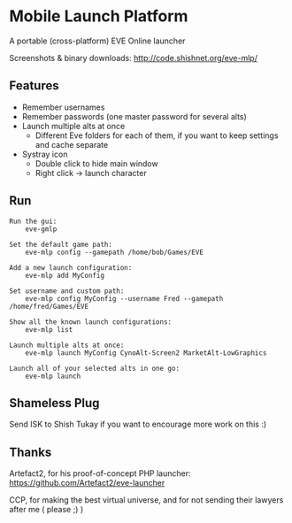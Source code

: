 Mobile Launch Platform
======================

A portable (cross-platform) EVE Online launcher

Screenshots & binary downloads: http://code.shishnet.org/eve-mlp/

Features
--------
- Remember usernames
- Remember passwords (one master password for several alts)
- Launch multiple alts at once
  - Different Eve folders for each of them, if you want to keep settings and cache separate
- Systray icon
  - Double click to hide main window
  - Right click -> launch character

Run
---
```
Run the gui:
    eve-gmlp
    
Set the default game path:
    eve-mlp config --gamepath /home/bob/Games/EVE

Add a new launch configuration:
    eve-mlp add MyConfig

Set username and custom path:
    eve-mlp config MyConfig --username Fred --gamepath /home/fred/Games/EVE

Show all the known launch configurations:
    eve-mlp list

Launch multiple alts at once:
    eve-mlp launch MyConfig CynoAlt-Screen2 MarketAlt-LowGraphics

Launch all of your selected alts in one go:
    eve-mlp launch
```

Shameless Plug
--------------
Send ISK to Shish Tukay if you want to encourage more work on this :)

Thanks
------
Artefact2, for his proof-of-concept PHP launcher: https://github.com/Artefact2/eve-launcher

CCP, for making the best virtual universe, and for not sending their lawyers after me ( please ;) )
